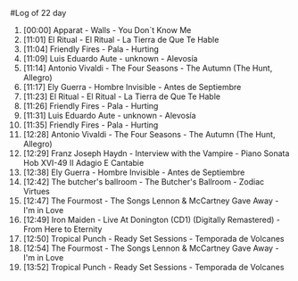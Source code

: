 #Log of 22 day

1. [00:00] Apparat - Walls - You Don´t Know Me
1. [11:01] El Ritual - El Ritual - La Tierra de Que Te Hable
1. [11:04] Friendly Fires - Pala - Hurting
1. [11:09] Luis Eduardo Aute - unknown - Alevosía
1. [11:14] Antonio Vivaldi - The Four Seasons - The Autumn  (The Hunt, Allegro)
1. [11:17] Ely Guerra - Hombre Invisible - Antes de Septiembre
1. [11:23] El Ritual - El Ritual - La Tierra de Que Te Hable
1. [11:26] Friendly Fires - Pala - Hurting
1. [11:31] Luis Eduardo Aute - unknown - Alevosía
1. [11:35] Friendly Fires - Pala - Hurting
1. [12:28] Antonio Vivaldi - The Four Seasons - The Autumn  (The Hunt, Allegro)
1. [12:29] Franz Joseph Haydn - Interview with the Vampire - Piano Sonata Hob XVI-49 II Adagio E Cantabie
1. [12:38] Ely Guerra - Hombre Invisible - Antes de Septiembre
1. [12:42] The butcher's ballroom - The Butcher's Ballroom - Zodiac Virtues
1. [12:47] The Fourmost - The Songs Lennon & McCartney Gave Away - I'm in Love
1. [12:49] Iron Maiden - Live At Donington (CD1) (Digitally Remastered) - From Here to Eternity
1. [12:50] Tropical Punch - Ready Set Sessions - Temporada de Volcanes
1. [12:54] The Fourmost - The Songs Lennon & McCartney Gave Away - I'm in Love
1. [13:52] Tropical Punch - Ready Set Sessions - Temporada de Volcanes
